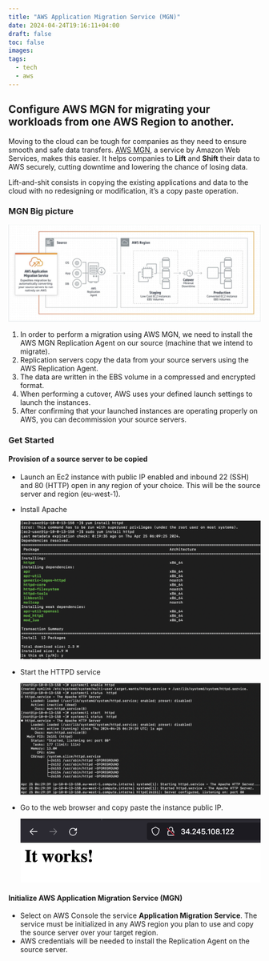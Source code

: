 ```yaml
---
title: "AWS Application Migration Service (MGN)"
date: 2024-04-24T19:16:11+04:00
draft: false
toc: false
images:
tags:
  - tech
  - aws
---
```


## Configure AWS MGN for migrating your workloads from one AWS Region to another.

Moving to the cloud can be tough for companies as they need to ensure smooth and safe data transfers. [AWS MGN](https://aws.amazon.com/application-migration-service/), a service by Amazon Web Services, makes this easier. It helps companies to **Lift** and **Shift** their data to AWS securely, cutting downtime and lowering the chance of losing data.

Lift-and-shit consists in copying the existing applications and data to the cloud with no redesigning or modification, it’s a copy paste operation.

### MGN Big picture 

![](./images/1.png)

1. In order to perform a migration using AWS MGN, we need to install the AWS MGN Replication Agent on our source (machine that we intend to migrate). 
2. Replication servers copy the data from your source servers using the AWS Replication Agent. 
3. The data are written in the EBS volume in a compressed and encrypted format. 
4. When performing a cutover, AWS uses your defined launch settings to launch the instances. 
5. After confirming that your launched instances are operating properly on AWS, you can decommission your source servers.


### Get Started

#### Provision of a source server to be copied

- Launch an Ec2 instance with public IP enabled and inbound 22 (SSH) and 80 (HTTP) open in any region of your choice. This will be the source server and region (eu-west-1).

- Install Apache

  ![](./images/2.png)

- Start the HTTPD service

  ![](./images/3.png)

- Go to the web browser and copy paste the instance public IP.
  
  ![](./images/4.png)

#### Initialize AWS Application Migration Service (MGN) 

- Select on AWS Console the service **Application Migration Service**. The service must be initialized in any AWS region you plan to use and copy the source server over your target region. 
- AWS credentials will be needed to install the Replication Agent on the source server.